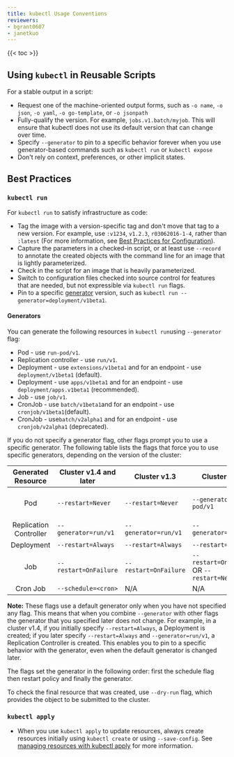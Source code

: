 ```yaml
---
title: kubectl Usage Conventions
reviewers:
- bgrant0607
- janetkuo
---
```


{{< toc >}}

## Using `kubectl` in Reusable Scripts

For a stable output in a script:

* Request one of the machine-oriented output forms, such as `-o name`, `-o json`, `-o yaml`, `-o go-template`, or `-o jsonpath`
* Fully-qualify the version. For example, `jobs.v1.batch/myjob`. This will ensure that kubectl does not use its default version that can change over time.
* Specify `--generator` to pin to a specific behavior forever when you use generator-based commands such as `kubectl run` or `kubectl expose`
* Don't rely on context, preferences, or other implicit states.

## Best Practices

### `kubectl run`

For `kubectl run` to satisfy infrastructure as code:

* Tag the image with a version-specific tag and don't move that tag to a new version. For example, use `:v1234`, `v1.2.3`, `r03062016-1-4`, rather than `:latest` (For more information, see [Best Practices for Configuration](/docs/concepts/configuration/overview/#container-images)).
* Capture the parameters in a checked-in script, or at least use `--record` to annotate the created objects with the command line for an image that is lightly parameterized.
* Check in the script for an image that is heavily parameterized.
* Switch to configuration files checked into source control for features that are needed, but not expressible via `kubectl run` flags.
* Pin to a specific [generator](#generators) version, such as `kubectl run --generator=deployment/v1beta1`.

#### Generators

You can generate the following resources in `kubectl run`using `--generator` flag:

* Pod - use `run-pod/v1`.
* Replication controller - use `run/v1`.
* Deployment - use `extensions/v1beta1` and for an endpoint - use `deployment/v1beta1` (default).
* Deployment - use `apps/v1beta1` and for an endpoint - use `deployment/apps.v1beta1` (recommended).
* Job - use `job/v1`.
* CronJob - use `batch/v1beta1`and for an endpoint - use `cronjob/v1beta1`(default).
* CronJob - use`batch/v2alpha1` and for an endpoint - use `cronjob/v2alpha1` (deprecated).

If you do not specify a generator flag, other flags prompt you to use a specific generator. The following table lists the flags that force you to use specific generators, depending on the version of the cluster:

|   Generated Resource   | Cluster v1.4 and later | Cluster v1.3          | Cluster v1.2                               | Cluster v1.1 and earlier                   |
|:----------------------:|------------------------|-----------------------|--------------------------------------------|--------------------------------------------|
| Pod                    | `--restart=Never`      | `--restart=Never`     | `--generator=run-pod/v1`                   | `--restart=OnFailure` OR `--restart=Never` |
| Replication Controller | `--generator=run/v1`   | `--generator=run/v1`  | `--generator=run/v1`                       | `--restart=Always`                         |
| Deployment             | `--restart=Always`     | `--restart=Always`    | `--restart=Always`                         | N/A                                        |
| Job                    | `--restart=OnFailure`  | `--restart=OnFailure` | `--restart=OnFailure` OR `--restart=Never` | N/A                                        |
| Cron Job               | `--schedule=<cron>`    | N/A                   | N/A                                        | N/A                                        |

**Note:** These flags use a default generator only when you have not specified
any flag.  This means that when you combine `--generator` with other flags the generator that you specified later does not change. For example, in a cluster v1.4, if you initially specify
`--restart=Always`, a Deployment is created; if you later specify `--restart=Always`
and `--generator=run/v1`, a Replication Controller is created.
This enables you to pin to a specific behavior with the generator,
even when the default generator is changed later.

The flags set the generator in the following order: first the schedule flag then restart policy and finally the generator.

To check the final resource that was created, use `--dry-run`
flag, which provides the object to be submitted to the cluster.


### `kubectl apply`

* When you use `kubectl apply` to update resources, always create resources initially using `kubectl create` or using `--save-config`. See [managing resources with kubectl apply](/docs/concepts/cluster-administration/manage-deployment/#kubectl-apply) for more information.
